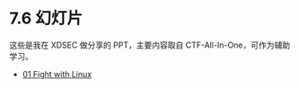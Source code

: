 # 7.6 幻灯片

这些是我在 XDSEC 做分享的 PPT，主要内容取自 CTF-All-In-One，可作为辅助学习。

- [01 Fight with Linux](../slides/01_fight-with-linux.pdf)
